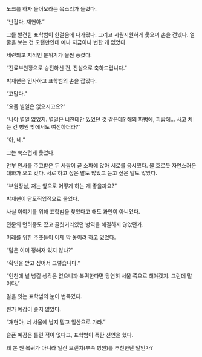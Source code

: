 노크를 하자 들어오라는 목소리가 들렸다.

“반갑다, 재현아.”

그를 발견한 표학범이 한걸음에 다가왔다. 그리고 시원시원하게 웃으며 손을 건넸다. 얼굴을 보는 건 오랜만인데 예나 지금이나 변한 게 없었다.

세련되고 지적인 분위기가 물씬 풍겼다.

“진료부원장으로 승진하신 건, 진심으로 축하드립니다.”

박재현은 인사하고 표학범의 손을 잡았다.

“고맙다.”

“요즘 별일은 없으시고요?”

“나야 별일 없었지. 별일은 너한테만 있었던 것 같은데? 해외 파병에, 피랍에… 사고 치는 건 병원 밖에서도 여전하더라?”

“아, 네.”

그는 쑥스럽게 웃었다.

안부 인사를 주고받은 두 사람이 곧 소파에 앉아 서로를 응시했다. 물 흐르듯 자연스러운 대화가 오고 갔다. 서로 하고 싶은 말도 많았고 듣고 싶은 말도 많았다.

“부원장님, 저는 앞으로 어떻게 하는 게 좋을까요?”

박재현이 단도직입적으로 물었다.

사실 이야기를 위해 표학범을 찾았다고 해도 과언이 아니었다.

전문의 면허증도 땄고 골칫거리였던 병역을 해결하지 않았던가.

미래를 위한 주춧돌이 이제 막 놓이려 하고 있었다.

“답은 이미 정해져 있지 않나?”

“확인을 받고 싶어서 그렇습니다.”

“인천에 널 넘길 생각은 없으니까 복귀한다면 당연히 서울 쪽으로 해야겠지. 그런데 말이다.”

말을 잇는 표학범의 눈이 번뜩였다.

뭔가 예감이 좋지 않았다.

“재현아, 너 서울에 남지 말고 일산으로 가라.”

슬픈 예감은 틀린 적이 없다고, 표학범이 폭탄 선언을 했다.

왜 본 원 복귀가 아니라 일산 브랜치(부속 병원)를 추천한단 말인가?